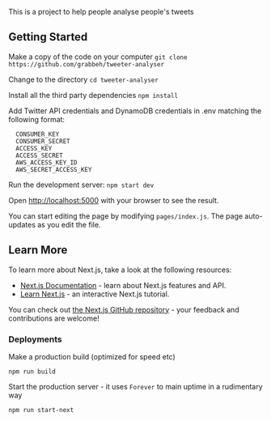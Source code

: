 This is a project to help people analyse people's tweets

## Getting Started

Make a copy of the code on your computer
`git clone https://github.com/grabbeh/tweeter-analyser`

Change to the directory
`cd tweeter-analyser`

Install all the third party dependencies
`npm install`

Add Twitter API credentials and DynamoDB credentials in .env matching the following format:

```
  CONSUMER_KEY
  CONSUMER_SECRET
  ACCESS_KEY
  ACCESS_SECRET
  AWS_ACCESS_KEY_ID
  AWS_SECRET_ACCESS_KEY
```

Run the development server:
`npm start dev`

Open [http://localhost:5000](http://localhost:5000) with your browser to see the result.

You can start editing the page by modifying `pages/index.js`. The page auto-updates as you edit the file.

## Learn More

To learn more about Next.js, take a look at the following resources:

- [Next.js Documentation](https://nextjs.org/docs) - learn about Next.js features and API.
- [Learn Next.js](https://nextjs.org/learn) - an interactive Next.js tutorial.

You can check out [the Next.js GitHub repository](https://github.com/zeit/next.js/) - your feedback and contributions are welcome!

### Deployments

Make a production build (optimized for speed etc)

`npm run build`

Start the production server - it uses `Forever` to main uptime in a rudimentary way

`npm run start-next`
